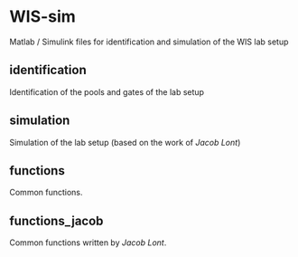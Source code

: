 # WIS-sim

Matlab / Simulink files for identification and simulation of the WIS lab setup

## identification

Identification of the pools and gates of the lab setup

## simulation

Simulation of the lab setup (based on the work of *Jacob Lont*)

## functions

Common functions.

## functions_jacob

Common functions written by *Jacob Lont*.
